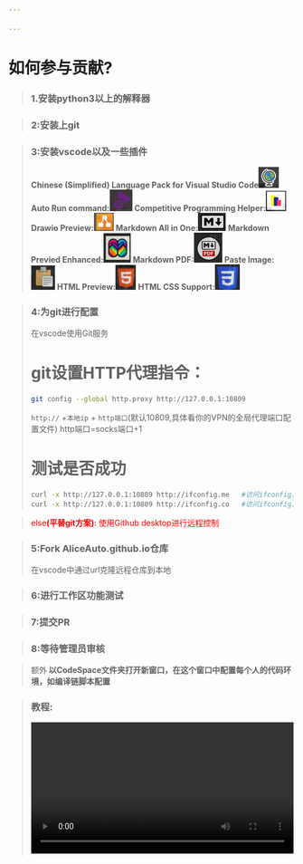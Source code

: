 ```yaml
---

---
```

# 如何参与贡献?
>### 1.安装python3以上的解释器

>### 2:安装上git

>### 3:安装vscode以及一些插件
>
>**Chinese (Simplified) Language Pack for Visual Studio Code**![alt text](image-2.png)
>**Auto Run command:**![alt text](image.png)
>**Competitive Programming Helper:**![alt text](image-1.png)
>**Drawio Preview:**![alt text](image-3.png)
>**Markdown All in One:**![alt text](image-4.png)
>**Markdown Previed Enhanced:**![alt text](image-5.png)
>**Markdown PDF:**![alt text](image-6.png)
>**Paste Image:**![alt text](image-7.png)
>**HTML Preview:**![alt text](image-8.png)
>**HTML CSS Support:**![alt text](image-9.png)

>### 4:为git进行配置
> 
>在vscode使用Git服务
> # git设置HTTP代理指令：
> ```bash
> git config --global http.proxy http://127.0.0.1:10809  
> ```
> `http://` +`本地ip` + `http端口`(默认10809,具体看你的VPN的全局代理端口配置文件)
> http端口=socks端口+1
> # 测试是否成功
> 
> ```bash
> curl -x http://127.0.0.1:10809 http://ifconfig.me   #访问ifconfig.me
> curl -x http://127.0.0.1:10809 http://ifconfig.co   #访问ifconfig.co
> ```



><div style="color:red"> else<strong>(平替git方案)</strong>: 使用Github desktop进行远程控制</div>

>### 5:Fork AliceAuto.github.io仓库
> 在vscode中通过url克隆远程仓库到本地


>### 6:进行工作区功能测试

>### 7:提交PR

>### 8:等待管理员审核

> 额外<bar><strong>
以CodeSpace文件夹打开新窗口，在这个窗口中配置每个人的代码环境，如编译链脚本配置
</strong>

>### 教程:
> <video src="URL" controls="controls" style="width: 100%"></video> 
